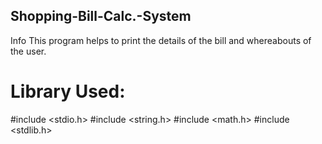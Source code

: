 ## Shopping-Bill-Calc.-System
Info
This program helps to print the details of the bill and whereabouts of the user.

# Library Used:
#include <stdio.h>
#include <string.h>
#include <math.h>
#include <stdlib.h>

